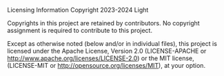 Licensing Information
Copyright 2023-2024 Light

Copyrights in this project are retained by contributors. No copyright assignment is required to contribute to this project.

Except as otherwise noted (below and/or in individual files), this project is licensed under the Apache License, Version 2.0 (LICENSE-APACHE or http://www.apache.org/licenses/LICENSE-2.0) or the MIT license, (LICENSE-MIT or http://opensource.org/licenses/MIT), at your option.
